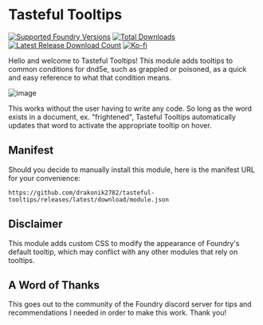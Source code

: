 # Tasteful Tooltips
[![Supported Foundry Versions](https://img.shields.io/endpoint?url=https://foundryshields.com/version?url=https://github.com/drakonik2782/tasteful-tooltips/releases/latest/download/module.json)](#)
[![Total Downloads](https://img.shields.io/github/downloads/drakonik2782/tasteful-tooltips/total?label=Total%20Downloads)](#)
[![Latest Release Download Count](https://img.shields.io/github/downloads/drakonik2782/tasteful-tooltips/latest/total?label=Latest%20Downloads)](#)
[![Ko-fi](https://img.shields.io/badge/Ko--fi-drakonik-00B9FE?logo=kofi&color=blue)](https://ko-fi.com/drakonik)

Hello and welcome to Tasteful Tooltips! This module adds tooltips to common conditions for dnd5e, such as grappled or poisoned, as a quick and easy reference to what that condition means.

![image](https://i.imgur.com/a76vizn.png)

This works without the user having to write any code. So long as the word exists in a document, ex. "frightened", Tasteful Tooltips automatically updates that word to activate the appropriate tooltip on hover.

## Manifest
Should you decide to manually install this module, here is the manifest URL for your convenience:

```
https://github.com/drakonik2782/tasteful-tooltips/releases/latest/download/module.json
```

## Disclaimer
This module adds custom CSS to modify the appearance of Foundry's default tooltip, which may conflict with any other modules that rely on tooltips.

## A Word of Thanks
This goes out to the community of the Foundry discord server for tips and recommendations I needed in order to make this work. Thank you!
